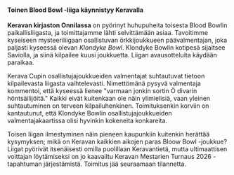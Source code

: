 #### Toinen Blood Bowl -liiga käynnistyy Keravalla ####

**Keravan kirjaston Onnilassa** on pyörinyt huhupuheita toisesta Blood Bowlin paikallisliigasta, ja toimittajamme lähti selvittämään asiaa.
Tavoitimme kyseiseen mysteeriliigaan osallistuvan örkkijoukkueen päävalmentajan, joka paljasti kyseessä olevan *Klondyke Bowl*. Klondyke Bowlin kotipesä sijaitsee Saviolla, ja siinä kilpailee kuusi joukkuetta.
Liigan avausotteluita käydään paraikaa.

Kerava Cupin osallistujajoukkueiden valmentajat suhtautuvat tietoon kilpailevasta liigasta vaihtelevasti. Nimettömänä pysyvä valmentaja kommentoi, että kyseessä lienee "varmaan jonkin sortin Ö divarin höntsäilijöitä." Kaikki
eivät kuitenkaan ole näin ylimielisiä, vaan yleinen suhtautuminen on terveen kilpailuhenkinen. Toimituksenkin korviin on kantautunut, että Klondyke Bowlin osallistujajoukkueiden valmentajakaartissa olisi hyvinkin kokeneita konkareita.

Toisen liigan ilmestyminen näin pieneen kaupunkiin kuitenkin herättää kysymyksen; mikä on Keravan kaikkien aikojen paras Bloow Bowl -joukkue? Liigat pyörivät itsenäisesti omilla puolillaan Keravantietä, mutta ultimaattisen voittajan
löytämiseksi on jo kaavailtu Keravan Mestarien Turnaus 2026 -tapahtuman järjestämistä. Toimitus jää seuraamaan tilannetta.
